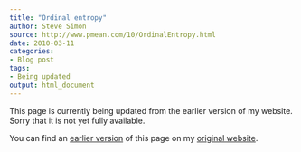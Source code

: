 ```yaml
---
title: "Ordinal entropy"
author: Steve Simon
source: http://www.pmean.com/10/OrdinalEntropy.html
date: 2010-03-11
categories:
- Blog post
tags:
- Being updated
output: html_document
---
```


This page is currently being updated from the earlier version of my website. Sorry that it is not yet fully available.

<!---More--->

You can find an [earlier version][sim1] of this page on my [original website][sim2].

[sim1]: http://www.pmean.com/10/OrdinalEntropy.html
[sim2]: http://www.pmean.com/original_site.html
